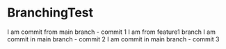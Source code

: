 # BranchingTest
I am commit from main branch - commit 1
I am from feature1 branch
I am commit in main branch - commit 2
I am commit in main branch - commit 3
